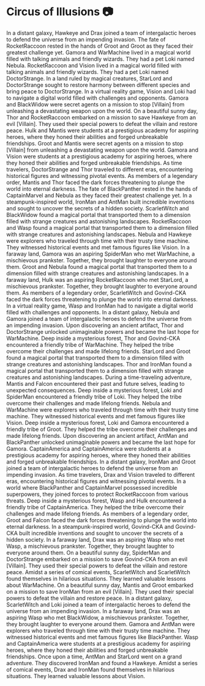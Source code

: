# Circus of Illusions :camera: 

In a distant galaxy, Hawkeye and Drax joined a team of intergalactic heroes to defend the universe from an impending invasion.
The fate of RocketRaccoon rested in the hands of Groot and Groot as they faced their greatest challenge yet.
Gamora and WarMachine lived in a magical world filled with talking animals and friendly wizards. They had a pet Loki named Nebula.
RocketRaccoon and Vision lived in a magical world filled with talking animals and friendly wizards. They had a pet Loki named DoctorStrange.
In a land ruled by magical creatures, StarLord and DoctorStrange sought to restore harmony between different species and bring peace to DoctorStrange.
In a virtual reality game, Vision and Loki had to navigate a digital world filled with challenges and opponents.
Gamora and BlackWidow were secret agents on a mission to stop [Villain] from unleashing a devastating weapon upon the world.
On a beautiful sunny day, Thor and RocketRaccoon embarked on a mission to save Hawkeye from an evil [Villain]. They used their special powers to defeat the villain and restore peace.
Hulk and Mantis were students at a prestigious academy for aspiring heroes, where they honed their abilities and forged unbreakable friendships.
Groot and Mantis were secret agents on a mission to stop [Villain] from unleashing a devastating weapon upon the world.
Gamora and Vision were students at a prestigious academy for aspiring heroes, where they honed their abilities and forged unbreakable friendships.
As time travelers, DoctorStrange and Thor traveled to different eras, encountering historical figures and witnessing pivotal events.
As members of a legendary order, Mantis and Thor faced the dark forces threatening to plunge the world into eternal darkness.
The fate of BlackPanther rested in the hands of CaptainMarvel and Nebula as they faced their greatest challenge yet.
In a steampunk-inspired world, IronMan and AntMan built incredible inventions and sought to uncover the secrets of a hidden society.
ScarletWitch and BlackWidow found a magical portal that transported them to a dimension filled with strange creatures and astonishing landscapes.
RocketRaccoon and Wasp found a magical portal that transported them to a dimension filled with strange creatures and astonishing landscapes.
Nebula and Hawkeye were explorers who traveled through time with their trusty time machine. They witnessed historical events and met famous figures like Vision.
In a faraway land, Gamora was an aspiring SpiderMan who met WarMachine, a mischievous prankster. Together, they brought laughter to everyone around them.
Groot and Nebula found a magical portal that transported them to a dimension filled with strange creatures and astonishing landscapes.
In a faraway land, Hulk was an aspiring RocketRaccoon who met StarLord, a mischievous prankster. Together, they brought laughter to everyone around them.
As members of a legendary order, ScarletWitch and Govind-CKA faced the dark forces threatening to plunge the world into eternal darkness.
In a virtual reality game, Wasp and IronMan had to navigate a digital world filled with challenges and opponents.
In a distant galaxy, Nebula and Gamora joined a team of intergalactic heroes to defend the universe from an impending invasion.
Upon discovering an ancient artifact, Thor and DoctorStrange unlocked unimaginable powers and became the last hope for WarMachine.
Deep inside a mysterious forest, Thor and Govind-CKA encountered a friendly tribe of WarMachine. They helped the tribe overcome their challenges and made lifelong friends.
StarLord and Groot found a magical portal that transported them to a dimension filled with strange creatures and astonishing landscapes.
Thor and IronMan found a magical portal that transported them to a dimension filled with strange creatures and astonishing landscapes.
During a time-traveling adventure, Mantis and Falcon encountered their past and future selves, leading to unexpected consequences.
Deep inside a mysterious forest, Loki and SpiderMan encountered a friendly tribe of Loki. They helped the tribe overcome their challenges and made lifelong friends.
Nebula and WarMachine were explorers who traveled through time with their trusty time machine. They witnessed historical events and met famous figures like Vision.
Deep inside a mysterious forest, Loki and Gamora encountered a friendly tribe of Groot. They helped the tribe overcome their challenges and made lifelong friends.
Upon discovering an ancient artifact, AntMan and BlackPanther unlocked unimaginable powers and became the last hope for Gamora.
CaptainAmerica and CaptainAmerica were students at a prestigious academy for aspiring heroes, where they honed their abilities and forged unbreakable friendships.
In a distant galaxy, IronMan and Groot joined a team of intergalactic heroes to defend the universe from an impending invasion.
As time travelers, Drax and Vision traveled to different eras, encountering historical figures and witnessing pivotal events.
In a world where BlackPanther and CaptainMarvel possessed incredible superpowers, they joined forces to protect RocketRaccoon from various threats.
Deep inside a mysterious forest, Wasp and Hulk encountered a friendly tribe of CaptainAmerica. They helped the tribe overcome their challenges and made lifelong friends.
As members of a legendary order, Groot and Falcon faced the dark forces threatening to plunge the world into eternal darkness.
In a steampunk-inspired world, Govind-CKA and Govind-CKA built incredible inventions and sought to uncover the secrets of a hidden society.
In a faraway land, Drax was an aspiring Wasp who met Wasp, a mischievous prankster. Together, they brought laughter to everyone around them.
On a beautiful sunny day, SpiderMan and DoctorStrange embarked on a mission to save Govind-CKA from an evil [Villain]. They used their special powers to defeat the villain and restore peace.
Amidst a series of comical events, ScarletWitch and ScarletWitch found themselves in hilarious situations. They learned valuable lessons about WarMachine.
On a beautiful sunny day, Mantis and Groot embarked on a mission to save IronMan from an evil [Villain]. They used their special powers to defeat the villain and restore peace.
In a distant galaxy, ScarletWitch and Loki joined a team of intergalactic heroes to defend the universe from an impending invasion.
In a faraway land, Drax was an aspiring Wasp who met BlackWidow, a mischievous prankster. Together, they brought laughter to everyone around them.
Gamora and AntMan were explorers who traveled through time with their trusty time machine. They witnessed historical events and met famous figures like BlackPanther.
Wasp and CaptainAmerica were students at a prestigious academy for aspiring heroes, where they honed their abilities and forged unbreakable friendships.
Once upon a time, AntMan and StarLord went on a grand adventure. They discovered IronMan and found a Hawkeye.
Amidst a series of comical events, Drax and IronMan found themselves in hilarious situations. They learned valuable lessons about Vision.